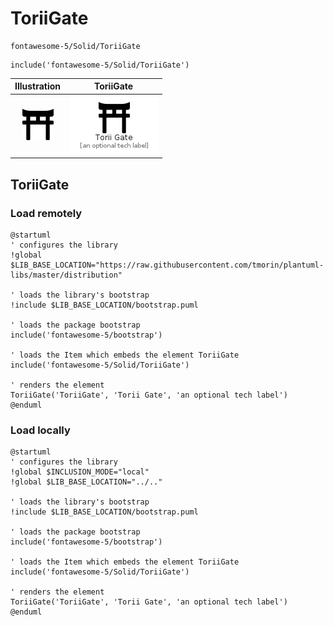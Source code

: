 # ToriiGate


```text
fontawesome-5/Solid/ToriiGate
```

```text
include('fontawesome-5/Solid/ToriiGate')
```



| Illustration | ToriiGate |
| :---: | :---: |
| ![illustration for Illustration](../../fontawesome-5/Solid/ToriiGate.png) | ![illustration for ToriiGate](../../fontawesome-5/Solid/ToriiGate.Local.png) |




## ToriiGate

### Load remotely
```plantuml
@startuml
' configures the library
!global $LIB_BASE_LOCATION="https://raw.githubusercontent.com/tmorin/plantuml-libs/master/distribution"

' loads the library's bootstrap
!include $LIB_BASE_LOCATION/bootstrap.puml

' loads the package bootstrap
include('fontawesome-5/bootstrap')

' loads the Item which embeds the element ToriiGate
include('fontawesome-5/Solid/ToriiGate')

' renders the element
ToriiGate('ToriiGate', 'Torii Gate', 'an optional tech label')
@enduml
```

### Load locally
```plantuml
@startuml
' configures the library
!global $INCLUSION_MODE="local"
!global $LIB_BASE_LOCATION="../.."

' loads the library's bootstrap
!include $LIB_BASE_LOCATION/bootstrap.puml

' loads the package bootstrap
include('fontawesome-5/bootstrap')

' loads the Item which embeds the element ToriiGate
include('fontawesome-5/Solid/ToriiGate')

' renders the element
ToriiGate('ToriiGate', 'Torii Gate', 'an optional tech label')
@enduml
```

